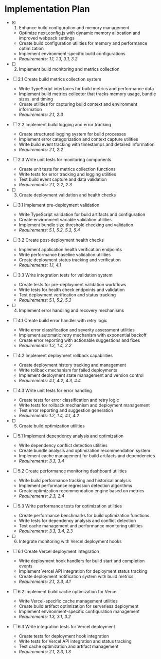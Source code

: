 # Implementation Plan

- [x] 1. Enhance build configuration and memory management



  - Optimize next.config.js with dynamic memory allocation and improved webpack settings
  - Create build configuration utilities for memory and performance optimization
  - Implement environment-specific build configurations
  - _Requirements: 1.1, 1.3, 3.1, 3.2_

- [ ] 2. Implement build monitoring and metrics collection
- [ ] 2.1 Create build metrics collection system
  - Write TypeScript interfaces for build metrics and performance data
  - Implement build metrics collector that tracks memory usage, bundle sizes, and timing
  - Create utilities for capturing build context and environment information
  - _Requirements: 2.1, 2.3_

- [ ] 2.2 Implement build logging and error tracking
  - Create structured logging system for build processes
  - Implement error categorization and context capture utilities
  - Write build event tracking with timestamps and detailed information
  - _Requirements: 2.1, 2.2_

- [ ] 2.3 Write unit tests for monitoring components
  - Create unit tests for metrics collection functions
  - Write tests for error tracking and logging utilities
  - Test build event capture and data validation
  - _Requirements: 2.1, 2.2, 2.3_

- [ ] 3. Create deployment validation and health checks
- [ ] 3.1 Implement pre-deployment validation
  - Write TypeScript validation for build artifacts and configuration
  - Create environment variable validation utilities
  - Implement bundle size threshold checking and validation
  - _Requirements: 5.1, 5.2, 5.3, 5.4_

- [ ] 3.2 Create post-deployment health checks
  - Implement application health verification endpoints
  - Write performance baseline validation utilities
  - Create deployment status tracking and verification
  - _Requirements: 1.1, 4.1_

- [ ] 3.3 Write integration tests for validation system
  - Create tests for pre-deployment validation workflows
  - Write tests for health check endpoints and validation
  - Test deployment verification and status tracking
  - _Requirements: 5.1, 5.2, 5.3_

- [ ] 4. Implement error handling and recovery mechanisms
- [ ] 4.1 Create build error handler with retry logic
  - Write error classification and severity assessment utilities
  - Implement automatic retry mechanism with exponential backoff
  - Create error reporting with actionable suggestions and fixes
  - _Requirements: 1.2, 1.4, 2.2_

- [ ] 4.2 Implement deployment rollback capabilities
  - Create deployment history tracking and management
  - Write rollback mechanism for failed deployments
  - Implement deployment state management and version control
  - _Requirements: 4.1, 4.2, 4.3, 4.4_

- [ ] 4.3 Write unit tests for error handling
  - Create tests for error classification and retry logic
  - Write tests for rollback mechanism and deployment management
  - Test error reporting and suggestion generation
  - _Requirements: 1.2, 1.4, 4.1, 4.2_

- [ ] 5. Create build optimization utilities
- [ ] 5.1 Implement dependency analysis and optimization
  - Write dependency conflict detection utilities
  - Create bundle analysis and optimization recommendation system
  - Implement cache management for build artifacts and dependencies
  - _Requirements: 3.3, 3.4_

- [ ] 5.2 Create performance monitoring dashboard utilities
  - Write build performance tracking and historical analysis
  - Implement performance regression detection algorithms
  - Create optimization recommendation engine based on metrics
  - _Requirements: 2.3, 2.4_

- [ ] 5.3 Write performance tests for optimization utilities
  - Create performance benchmarks for build optimization functions
  - Write tests for dependency analysis and conflict detection
  - Test cache management and performance monitoring utilities
  - _Requirements: 3.3, 3.4, 2.3_

- [ ] 6. Integrate monitoring with Vercel deployment hooks
- [ ] 6.1 Create Vercel deployment integration
  - Write deployment hook handlers for build start and completion events
  - Implement Vercel API integration for deployment status tracking
  - Create deployment notification system with build metrics
  - _Requirements: 2.1, 2.3, 4.1_

- [ ] 6.2 Implement build cache optimization for Vercel
  - Write Vercel-specific cache management utilities
  - Create build artifact optimization for serverless deployment
  - Implement environment-specific configuration management
  - _Requirements: 1.3, 3.1, 3.2_

- [ ] 6.3 Write integration tests for Vercel deployment
  - Create tests for deployment hook integration
  - Write tests for Vercel API integration and status tracking
  - Test cache optimization and artifact management
  - _Requirements: 2.1, 2.3, 1.3_